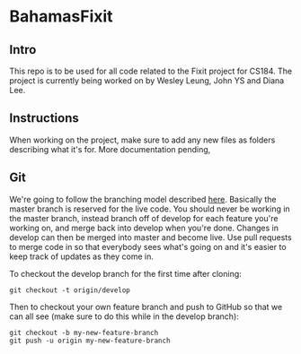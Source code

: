 BahamasFixit
=========

Intro
-----

This repo is to be used for all code related to the Fixit project for CS184. The project is currently being worked on by Wesley Leung, John YS and Diana Lee. 

Instructions
------------

When working on the project, make sure to add any new files as folders describing what it's for. More documentation pending,

Git
---
We're going to follow the branching model described [here](http://nvie.com/posts/a-successful-git-branching-model/).
Basically the master branch is reserved for the live code. You should never be working in the master branch, instead branch off of develop for each feature you're working on, and merge back into develop when you're done. Changes in develop can then be merged into master and become live. Use pull requests to merge code in so that everybody sees what's going on and it's easier to keep track of updates as they come in.

To checkout the develop branch for the first time after cloning:
```
git checkout -t origin/develop
```
Then to checkout your own feature branch and push to GitHub so that we can all see (make sure to do this while in the develop branch):
```
git checkout -b my-new-feature-branch
git push -u origin my-new-feature-branch
```
